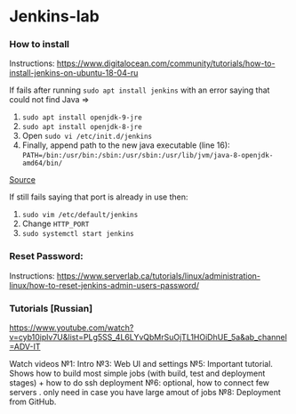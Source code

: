# Jenkins-lab

### How to install

Instructions: https://www.digitalocean.com/community/tutorials/how-to-install-jenkins-on-ubuntu-18-04-ru

If fails after running `sudo apt install jenkins` with an error saying that could not find Java =>

1. `sudo apt install openjdk-9-jre`
2. `sudo apt install openjdk-8-jre`
3. Open `sudo vi /etc/init.d/jenkins`
4. Finally, append path to the new java executable (line 16): `PATH=/bin:/usr/bin:/sbin:/usr/sbin:/usr/lib/jvm/java-8-openjdk-amd64/bin/`

[Source](https://stackoverflow.com/questions/39621263/jenkins-fails-when-running-service-start-jenkins)

If still fails saying that port is already in use then: 
1. `sudo vim /etc/default/jenkins`
2. Change `HTTP_PORT`
3. `sudo systemctl start jenkins`

### Reset Password: 

Instructions: https://www.serverlab.ca/tutorials/linux/administration-linux/how-to-reset-jenkins-admin-users-password/

### Tutorials [Russian]

https://www.youtube.com/watch?v=cyb10iplv7U&list=PLg5SS_4L6LYvQbMrSuOjTL1HOiDhUE_5a&ab_channel=ADV-IT

Watch videos 
№1: Intro
№3: Web UI and settings 
№5: Important tutorial. Shows how to build most simple jobs (with build, test and deployment stages) + how to do ssh deployment
№6: optional, how to connect few servers . only need in case you have large amout of jobs
№8: Deployment from GitHub. 
